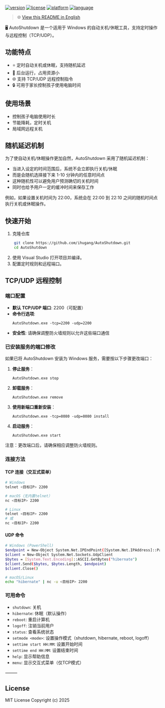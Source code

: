[![version](https://img.shields.io/badge/version-1.0.0-blue.svg)]()
[![license](https://img.shields.io/github/license/ihugang/AutoShutdown)]()
[![platform](https://img.shields.io/badge/platform-Windows-lightgrey)]()
[![language](https://img.shields.io/badge/language-golang-orange)]()
> 🌐 [View this README in English](./README.md)


🖥️ AutoShutdown 是一个适用于 Windows 的自动关机/休眠工具，支持定时操作与远程控制（TCP/UDP）。

## 功能特点
- ⭐ 定时自动关机或休眠，支持随机延迟
- 🧠 后台运行，占用资源小
- 🌐 支持 TCP/UDP 远程控制指令
- 🔒 可用于家长控制孩子使用电脑时间

## 使用场景
- 控制孩子电脑使用时长
- 节能降耗，定时关机
- 局域网远程关机

## 随机延迟机制

为了使自动关机/休眠操作更加自然，AutoShutdown 采用了随机延迟机制：

- 当进入设定的时间范围后，系统不会立即执行关机/休眠
- 而是会随机选择接下来 1-10 分钟内的任意时间点
- 这种随机性可以避免用户预测确切的关机时间
- 同时也给予用户一定的缓冲时间来保存工作

例如，如果设置关机时间为 22:00，系统会在 22:00 到 22:10 之间的随机时间点执行关机或休眠操作。

## 快速开始
1.	克隆仓库
```bash
    git clone https://github.com/ihugang/AutoShutdown.git
    cd AutoShutdown
```
2.	使用 Visual Studio 打开项目并编译。
3.	配置定时规则和远程端口。

## TCP/UDP 远程控制

### 端口配置

- **默认 TCP/UDP 端口**: 2200（可配置）
- **命令行选项**:
  ```
  AutoShutdown.exe -tcp=2200 -udp=2200
  ```
- **安全性**: 请确保调整防火墙规则以允许这些端口通信

### 已安装服务的端口修改

如果已将 AutoShutdown 安装为 Windows 服务，需要按以下步骤更改端口：

1. **停止服务**：
   ```
   AutoShutdown.exe stop
   ```

2. **卸载服务**：
   ```
   AutoShutdown.exe remove
   ```

3. **使用新端口重新安装**：
   ```
   AutoShutdown.exe -tcp=8080 -udp=8080 install
   ```

4. **启动服务**：
   ```
   AutoShutdown.exe start
   ```

注意：更改端口后，请确保相应调整防火墙规则。

### 连接方法

#### TCP 连接（交互式菜单）

```bash
# Windows
telnet <目标IP> 2200

# macOS（无内置telnet）
nc <目标IP> 2200

# Linux
telnet <目标IP> 2200
# 或
nc <目标IP> 2200
```

#### UDP 命令

```bash
# Windows (PowerShell)
$endpoint = New-Object System.Net.IPEndPoint([System.Net.IPAddress]::Parse("<目标IP>"), 2200)
$client = New-Object System.Net.Sockets.UdpClient
$bytes = [System.Text.Encoding]::ASCII.GetBytes("hibernate")
$client.Send($bytes, $bytes.Length, $endpoint)
$client.Close()

# macOS/Linux
echo "hibernate" | nc -u <目标IP> 2200
```

### 可用命令

- `shutdown`: 关机
- `hibernate`: 休眠（默认操作）
- `reboot`: 重启计算机
- `logoff`: 注销当前用户
- `status`: 查看系统状态
- `setmode <mode>`: 设置操作模式（shutdown, hibernate, reboot, logoff）
- `settime start HH:MM`: 设置开始时间
- `settime end HH:MM`: 设置结束时间
- `help`: 显示帮助信息
- `menu`: 显示交互式菜单（仅TCP模式）

⸻

## License

MIT License
Copyright (c) 2025
